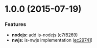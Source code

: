 <a name="1.0.0"></a>
# 1.0.0 (2015-07-19)


### Features

* **nodejs:** add is-nodejs ([c7f8269](https://github.com/pandawing/node-is-nwjs/commit/c7f8269))
* **nwjs:** is-nwjs implementation ([ec29741](https://github.com/pandawing/node-is-nwjs/commit/ec29741))
